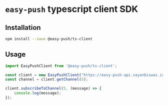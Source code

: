 # `easy-push` typescript client SDK

## Installation

```bash
npm install --save @easy-push/ts-client
```

## Usage

```javascript
import EasyPushClient from '@easy-push/ts-client';

const client = new EasyPushClient("https://easy-push-api.sayanbiswas.in", "meow", "uwu");
const channel = client.getChannel(5);

client.subscribeToChannel(5, (message) => {
    console.log(message);
});
```
